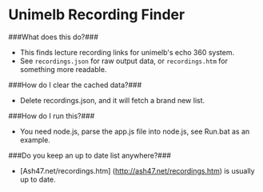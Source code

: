 Unimelb Recording Finder
=======

###What does this do?###
 - This finds lecture recording links for unimelb's echo 360 system.
 - See `recordings.json` for raw output data, or `recordings.htm` for something more readable.

###How do I clear the cached data?###
 - Delete recordings.json, and it will fetch a brand new list.

###How do I run this?###
 - You need node.js, parse the app.js file into node.js, see Run.bat as an example.

###Do you keep an up to date list anywhere?###
 - [Ash47.net/recordings.htm] (http://ash47.net/recordings.htm) is usually up to date.
